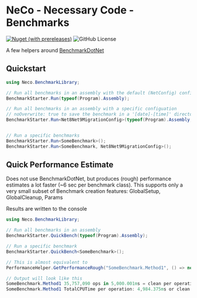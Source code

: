 # NeCo - Necessary Code - Benchmarks

[![Nuget (with prereleases)](https://img.shields.io/nuget/vpre/neco.benchmarklibrary)](https://www.nuget.org/packages/Neco.BenchmarkLibrary/)
![GitHub License](https://img.shields.io/github/license/darcara/neco)

A few helpers around [BenchmarkDotNet](https://github.com/dotnet/BenchmarkDotNet)

## Quickstart
```csharp
using Neco.BenchmarkLibrary;

// Run all benchmarks in an assembly with the default (NetConfig) configuration
BenchmarkStarter.Run(typeof(Program).Assembly);

// Run all benchmarks in an assembly with a specific configuation
// noOverwrite: true to save the benchmark in a '[date]-[time]' directory, instead of the default 'results'
BenchmarkStarter.Run<Net8Net9MigrationConfig>(typeof(Program).Assembly, noOverwrite: true);


// Run a specific benchmarks
BenchmarkStarter.Run<SomeBenchmark>();
BenchmarkStarter.Run<SomeBenchmark, Net8Net9MigrationConfig>();
```

## Quick Performance Estimate 

Does not use BenchmarkDotNet, but produces (rough) performance estimates a lot faster (~6 sec per benchmark class).
This supports only a very small subset of Benchmark creation features: GlobalSetup, GlobalCleanup, Params

Results are written to the console
```csharp
using Neco.BenchmarkLibrary;

// Run all benchmarks in an assembly
BenchmarkStarter.QuickBench(typeof(Program).Assembly);

// Run a specific benchmark
BenchmarkStarter.QuickBench<SomeBenchmark>();

// This is almost equivalent to
PerformanceHelper.GetPerformanceRough("SomeBenchmark.Method1", () => new SomeBenchmark().Method());

// Output will look like this
SomeBenchmark.Method1 35,757,090 ops in 5,000.001ms = clean per operation: 0.108µs or 9,298,494.945op/s with 24 Bytes per run and GC 102/0/0
SomeBenchmark.Method1 TotalCPUTime per operation: 4,984.375ms or clean 9,336,433.859op/s for a factor of 0.997

```
